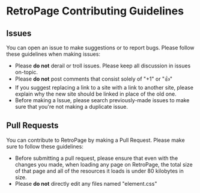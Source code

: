 # RetroPage Contributing Guidelines

## Issues
You can open an issue to make suggestions or to report bugs. Please follow these guidelines when making issues:

* Please **do not** derail or troll issues. Please keep all discussion in issues on-topic.
* Please **do not** post comments that consist solely of "+1" or ":thumbsup:"
* If you suggest replacing a link to a site with a link to another site, please explain why the new site should be linked in place of the old one.
* Before making a Issue, please search previously-made issues to make sure that you're not making a duplicate issue.

## Pull Requests
You can contribute to RetroPage by making a Pull Request. Please make sure to follow these guidelines:

* Before submitting a pull request, please ensure that even with the changes you made, when loading any page on RetroPage, the total size of that page and all of the resources it loads is under 80 kilobytes in size.
* Please **do not** directly edit any files named "element.css"
